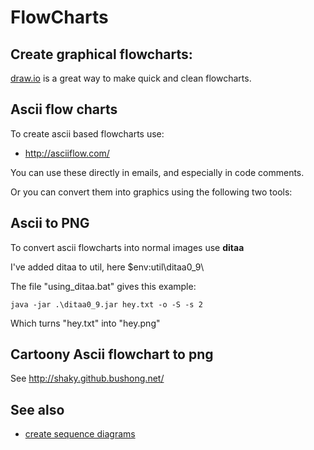 # FlowCharts

## Create graphical flowcharts:

[draw.io](http://draw.io) is a great way to make quick and clean flowcharts.

  
## Ascii flow charts  

To create ascii based flowcharts use:

 * <http://asciiflow.com/>

You can use these directly in emails, and especially in code comments.

Or you can convert them into graphics using the following two tools:
    
    
## Ascii to PNG

To convert ascii flowcharts into normal images use **ditaa**

I've added ditaa to util, here   $env:util\ditaa0_9\

The file "using_ditaa.bat" gives this example:

    java -jar .\ditaa0_9.jar hey.txt -o -S -s 2

Which turns "hey.txt" into "hey.png"
    
  
## Cartoony Ascii flowchart to png

See <http://shaky.github.bushong.net/>



## See also

 * [create sequence diagrams](sequence_diagrams.md)


  
  
  